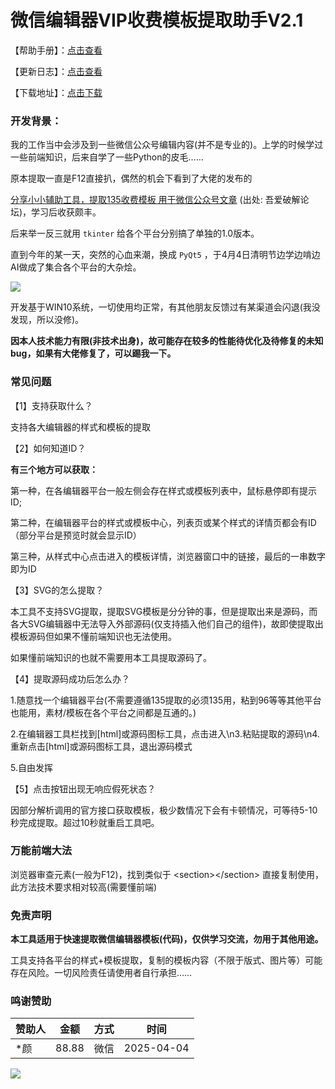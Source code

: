 # 微信编辑器VIP收费模板提取助手V2.1

【帮助手册】：[点击查看](https://docs.qq.com/doc/DZHVpektYYkZhdnBr)

【更新日志】：[点击查看](https://mp.weixin.qq.com/s/zDzj4-tJRiCsKpehL4loVA)

【下载地址】：[点击下载](https://github.com/wzh15802/WxEditor/releases/tag/%E5%BE%AE%E4%BF%A1%E7%BC%96%E8%BE%91%E5%99%A8)

### 开发背景：

我的工作当中会涉及到一些微信公众号编辑内容(并不是专业的)。上学的时候学过一些前端知识，后来自学了一些Python的皮毛……

原本提取一直是F12直接扒，偶然的机会下看到了大佬的发布的

[分享小小辅助工具，提取135收费模板 用于微信公众号文章](https://www.52pojie.cn/thread-1879156-1-1.html) (出处: 吾爱破解论坛)，学习后收获颇丰。

后来举一反三就用 `tkinter` 给各个平台分别搞了单独的1.0版本。

直到今年的某一天，突然的心血来潮，换成 `PyQt5` ，于4月4日清明节边学边啃边AI做成了集合各个平台的大杂烩。

![](https://img.cdn1.vip/i/68af31e5169dc_1756312037.webp)

开发基于WIN10系统，一切使用均正常，有其他朋友反馈过有某渠道会闪退(我没发现，所以没修)。

**因本人技术能力有限(非技术出身)，故可能存在较多的性能待优化及待修复的未知bug，如果有大佬修复了，可以踢我一下。**

### 常见问题

【1】支持获取什么？

支持各大编辑器的样式和模板的提取

【2】如何知道ID？

**有三个地方可以获取：**

第一种，在各编辑器平台一般左侧会存在样式或模板列表中，鼠标悬停即有提示ID;

第二种，在编辑器平台的样式或模板中心，列表页或某个样式的详情页都会有ID（部分平台是预览时就会显示ID）

第三种，从样式中心点击进入的模板详情，浏览器窗口中的链接，最后的一串数字即为ID

【3】SVG的怎么提取？

本工具不支持SVG提取，提取SVG模板是分分钟的事，但是提取出来是源码，而各大SVG编辑器中无法导入外部源码(仅支持插入他们自己的组件)，故即使提取出模板源码但如果不懂前端知识也无法使用。

如果懂前端知识的也就不需要用本工具提取源码了。

【4】提取源码成功后怎么办？

1.随意找一个编辑器平台(不需要遵循135提取的必须135用，粘到96等等其他平台也能用，素材/模板在各个平台之间都是互通的。)

2.在编辑器工具栏找到[html]或源码图标工具，点击进入\n3.粘贴提取的源码\n4.重新点击[html]或源码图标工具，退出源码模式

5.自由发挥

【5】点击按钮出现无响应假死状态？

因部分解析调用的官方接口获取模板，极少数情况下会有卡顿情况，可等待5-10秒完成提取。超过10秒就重启工具吧。

### 万能前端大法

浏览器审查元素(一般为F12)，找到类似于
\<section>\</section>
直接复制使用，此方法技术要求相对较高(需要懂前端)

### 免责声明

**本工具适用于快速提取微信编辑器模板(代码)，仅供学习交流，勿用于其他用途。**

工具支持各平台的样式+模板提取，复制的模板内容（不限于版式、图片等）可能存在风险。一切风险责任请使用者自行承担……

### 鸣谢赞助

| 赞助人 | 金额  | 方式 | 时间       |
| ------ | ----- | ---- | ---------- |
| *颜    | 88.88 | 微信 | 2025-04-04 |

![]()![](https://raw.githubusercontent.com/hiboxs/a/main/image.png)
